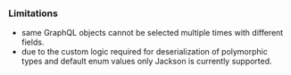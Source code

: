 ### Limitations

* same GraphQL objects cannot be selected multiple times with different fields.
* due to the custom logic required for deserialization of polymorphic types and default enum values only Jackson is
currently supported.

